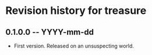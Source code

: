 # Revision history for treasure

## 0.1.0.0 -- YYYY-mm-dd

* First version. Released on an unsuspecting world.
